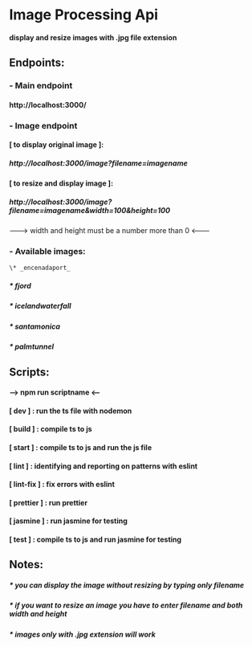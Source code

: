 # Image Processing Api

#### display and resize images with .jpg file extension

## Endpoints:

### - **Main endpoint**

#### http://localhost:3000/

### - **Image endpoint**

#### [ to display original image ]:

##### http://localhost:3000/image?filename=imagename

#### [ to resize and display image ]:

##### http://localhost:3000/image?filename=imagename&width=100&height=100

---> width and height must be a number more than 0 <---

### - **Available images:**

    \* _encenadaport_

##### \* _fjord_

##### \* _icelandwaterfall_

##### \* _santamonica_

##### \* _palmtunnel_

## Scripts:

#### --> npm run scriptname <--

#### [ dev ] : run the ts file with nodemon

#### [ build ] : compile ts to js

#### [ start ] : compile ts to js and run the js file

#### [ lint ] : identifying and reporting on patterns with eslint

#### [ lint-fix ] : fix errors with eslint

#### [ prettier ] : run prettier

#### [ jasmine ] : run jasmine for testing

#### [ test ] : compile ts to js and run jasmine for testing

## Notes:

##### \* you can display the image without resizing by typing only filename

##### \* if you want to resize an image you have to enter filename and both width and height

##### \* images only with .jpg extension will work
